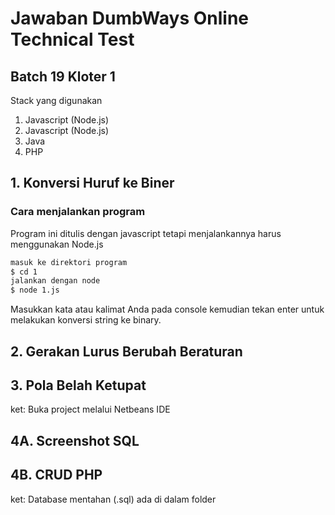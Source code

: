 # Jawaban DumbWays Online Technical Test
## Batch 19 Kloter 1
Stack yang digunakan
1. Javascript (Node.js)
2. Javascript (Node.js)
3. Java
4. PHP
## 1. Konversi Huruf ke Biner
### Cara menjalankan program

Program ini ditulis dengan javascript tetapi menjalankannya harus menggunakan Node.js


```sh
masuk ke direktori program
$ cd 1
jalankan dengan node
$ node 1.js
```

Masukkan kata atau kalimat Anda pada console kemudian tekan enter untuk melakukan konversi string ke binary.

## 2. Gerakan Lurus Berubah Beraturan

## 3. Pola Belah Ketupat
ket: Buka project melalui Netbeans IDE

## 4A. Screenshot SQL

## 4B. CRUD PHP
ket: Database mentahan (.sql) ada di dalam folder
